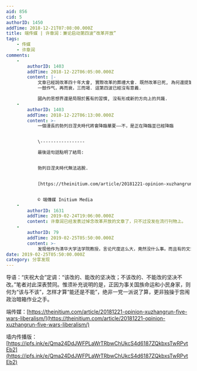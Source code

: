 ```yaml
---
aid: 856
cid: 5
authorID: 1450
addTime: 2018-12-21T07:08:00.000Z
title: 端传媒 | 许章润：兼论启动第四波“改革开放”
tags:
    - 传媒
    - 许章润
comments:
    -
        authorID: 1403
        addTime: 2018-12-22T06:05:00.000Z
        content: |-
            文章已經說改革四十年大會, 實際改革的葬禮大會. 既然改革已死, 為何還提第四波改革之說?  
            一鼓作气，再而衰，三而竭. 這第四波已經沒有意義.

            國內的思想界還是局限於舊有的習慣, 沒有形成新的方向上的共識.
    -
        authorID: 1403
        addTime: 2018-12-22T06:13:00.000Z
        content: >-
            一個漫長的勃列日涅夫時代將會降臨華夏——不，是正在降臨並已經降臨


            \-----------------  

            最後這句話點明了結局:


            勃列日涅夫時代無法逃脫.


            [https://theinitium.com/article/20181221-opinion-xuzhangrun-five-wars-liberalism/?utm\_medium=copy](https://theinitium.com/article/20181221-opinion-xuzhangrun-five-wars-liberalism/?utm_medium=copy)


            © 端傳媒 Initium Media
    -
        authorID: 1631
        addTime: 2019-02-24T19:06:00.000Z
        content: 许章润已经发表过悼念改革开放的文章了，只不过没发在流行刊物上。
    -
        authorID: 79
        addTime: 2019-02-25T05:50:00.000Z
        content: >-
            发现他作为清华大学法学院教授，言论尺度这么大，竟然没什么事。而且有的文章在墙内都能看到：[https://chinadigitaltimes.net/chinese/2018/02/%E8%AE%B8%E7%AB%A0%E6%B6%A6%EF%BC%9A%E4%BF%9D%E5%8D%AB%E6%94%B9%E9%9D%A9%E5%BC%80%E6%94%BE/](https://chinadigitaltimes.net/chinese/2018/02/%E8%AE%B8%E7%AB%A0%E6%B6%A6%EF%BC%9A%E4%BF%9D%E5%8D%AB%E6%94%B9%E9%9D%A9%E5%BC%80%E6%94%BE/)
date: 2019-02-25T05:50:00.000Z
category: 分享发现
---
```


导语：“庆祝大会”定调：“该改的、能改的坚决改；不该改的、不能改的坚决不改。”笔者对此深表赞同。惟须补充说明的是，正因为事关国族命运和小民身家，则何为“该与不该”，怎样才算“能还是不能”，绝非一党一派说了算，更非独操于宫闱政治暗箱作业之手。

端传媒：[https://theinitium.com/article/20181221-opinion-xuzhangrun-five-wars-liberalism/](https://theinitium.com/article/20181221-opinion-xuzhangrun-five-wars-liberalism/)

墙内传播版：[https://ipfs.ink/e/Qma24DdJWFPLaWrTRbwChUkcS4d6187ZQkbxsTwRPvtEb2](https://ipfs.ink/e/Qma24DdJWFPLaWrTRbwChUkcS4d6187ZQkbxsTwRPvtEb2)
